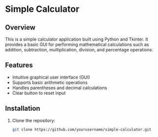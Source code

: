 # Simple Calculator

## Overview
This is a simple calculator application built using Python and Tkinter. It provides a basic GUI for performing mathematical calculations such as addition, subtraction, multiplication, division, and percentage operations.

## Features
- Intuitive graphical user interface (GUI)
- Supports basic arithmetic operations
- Handles parentheses and decimal calculations
- Clear button to reset input

## Installation
1. Clone the repository:
   ```bash
   git clone https://github.com/yourusername/simple-calculator.git
